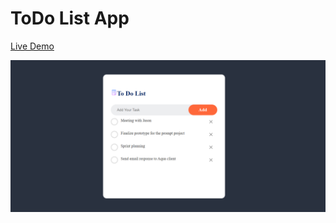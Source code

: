 # ToDo List App

[Live Demo](https://hp-todolist.netlify.app/)

![To Do Website ](./assets/screenshot.png)